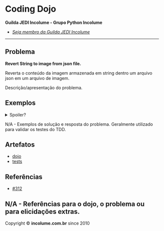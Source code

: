 # Coding Dojo

**Guilda JEDI Incolume - Grupo Python Incolume**

- _[Seja membro da Guilda JEDI Incolume](https://discord.gg/eBNamXVtBW)_

---

## Problema

**Revert String to image from json file.**

Reverta o conteúdo da imagem armazenada em string dentro um arquivo json em um arquivo de imagem.

Descrição/apresentação do problema.

## Exemplos

<details> 
  <summary>Spoiler?</summary> 
   Considerar em caso de fatoração:

    > modo pythônico
    > sem condicionais 
    > estruturas performáticas
    > redução de complexidade ciclomática 
    > análise assintótica de algoritmos (big O)

</details>

N/A - Exemplos de solução e resposta do problema. Geralmente utilizado para validar os testes do TDD.

## Artefatos

- [dojo](__init__.py)
- [tests](test_20241220.py)

## Referências

- [#312](https://github.com/incolume-jedi/coding-dojo/issues/312)

N/A - Referências para o dojo, o problema ou para elicidações extras.
---

Copyright &copy; **incolume.com.br** since 2010
